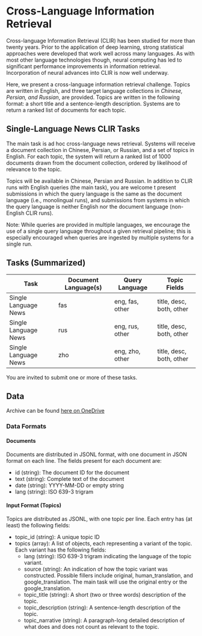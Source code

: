 # Cross-Language Information Retrieval 
Cross-language Information Retrieval (CLIR) has been studied for more than twenty years. Prior to the application of deep learning, strong statistical approaches were developed that work well across many languages. As with most other language technologies though, neural computing has led to significant performance improvements in information retrieval. Incorporation of neural advances into CLIR is now well underway.

Here, we present a cross-language information retrieval challenge. Topics are written in English, and three target language collections in _Chinese, Persian, and Russian_, are provided. Topics are written in the following format: a short title and a sentence-length description. Systems are to return a ranked list of documents for each topic.

## Single-Language News CLIR Tasks
The main task is ad hoc cross-language news retrieval.  Systems will receive a document collection in Chinese, Persian, or Russian, and a set of topics in English. For each topic, the system will return a ranked list of 1000 documents drawn from the document collection, ordered by likelihood of relevance to the topic.

Topics will be available in Chinese, Persian and Russian. In addition to CLIR runs with English queries (the main task), you are welcome t present submissions in which the query language is the same as the document language (i.e., monolingual runs), and submissions from systems in which the query language is neither English nor the document language (non-English CLIR runs).

Note: While queries are provided in multiple languages, we encourage the use of a single query language throughout a given retrieval pipeline; this is especially encouraged when queries are ingested by multiple systems for a single run.

## Tasks (Summarized)
| Task                                      | Document Language(s) | Query Language           | Topic Fields                  |
|-------------------------------------------|----------------------|--------------------------|--------------------------------|
| Single Language News                      | fas                  | eng, fas, other         | title, desc, both, other      |
| Single Language News                      | rus                  | eng, rus, other         | title, desc, both, other      |
| Single Language News                      | zho                  | eng, zho, other         | title, desc, both, other      |

You are invited to submit one or more of these tasks.  

## Data

Archive can be found [here on OneDrive](https://mailaub-my.sharepoint.com/:f:/r/personal/hg31_aub_edu_lb/Documents/CMPS-365-Projects/CLIR?csf=1&web=1&e=IYcArF)

### Data Formats

#### Documents
Documents are distributed in JSONL format, with one document in JSON format on each line. The fields present for each document are:
* id (string): The document ID for the document
* text (string): Complete text of the document
* date (string): YYYY-MM-DD or empty string
* lang (string): ISO 639-3 trigram


#### Input Format (Topics)
Topics are distributed as JSONL, with one topic per line. Each entry has (at least) the following fields:
* topic_id (string): A unique topic ID
* topics (array): A list of objects, each representing a variant of the topic. Each variant has the following fields:
  * lang (string): ISO 639-3 trigram indicating the language of the topic variant.
  * source (string): An indication of how the topic variant was constructed. Possible fillers include original, human_translation, and google_translation. The main task will use the original entry or the google_translation.
  * topic_title (string): A short (two or three words) description of the topic.
  * topic_description (string): A sentence-length description of the topic.
  * topic_narrative (string): A paragraph-long detailed description of what does and does not count as relevant to the topic.
